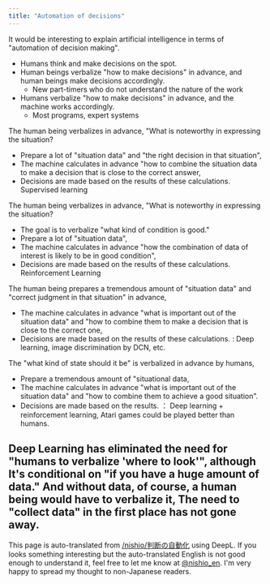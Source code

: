 ```yaml
---
title: "Automation of decisions"
---
```


It would be interesting to explain artificial intelligence in terms of "automation of decision making".

- Humans think and make decisions on the spot.
- Human beings verbalize "how to make decisions" in advance, and human beings make decisions accordingly.
    - New part-timers who do not understand the nature of the work
- Humans verbalize "how to make decisions" in advance, and the machine works accordingly.
    - Most programs, expert systems

The human being verbalizes in advance, "What is noteworthy in expressing the situation?
- Prepare a lot of "situation data" and "the right decision in that situation",
- The machine calculates in advance "how to combine the situation data to make a decision that is close to the correct answer,
- Decisions are made based on the results of these calculations. Supervised learning

The human being verbalizes in advance, "What is noteworthy in expressing the situation?
- The goal is to verbalize "what kind of condition is good."
- Prepare a lot of "situation data",
- The machine calculates in advance "how the combination of data of interest is likely to be in good condition",
- Decisions are made based on the results of these calculations. Reinforcement Learning

The human being prepares a tremendous amount of "situation data" and "correct judgment in that situation" in advance,
- The machine calculates in advance "what is important out of the situation data" and "how to combine them to make a decision that is close to the correct one,
- Decisions are made based on the results of these calculations. : Deep learning, image discrimination by DCN, etc.

The "what kind of state should it be" is verbalized in advance by humans,
- Prepare a tremendous amount of "situational data,
- The machine calculates in advance "what is important out of the situation data" and "how to combine them to achieve a good situation".
- Decisions are made based on the results. ： Deep learning + reinforcement learning, Atari games could be played better than humans.


Deep Learning has eliminated the need for "humans to verbalize 'where to look'",
although
It's conditional on "if you have a huge amount of data."
And without data, of course, a human being would have to verbalize it,
The need to "collect data" in the first place has not gone away.
---
This page is auto-translated from [/nishio/判断の自動化](https://scrapbox.io/nishio/判断の自動化) using DeepL. If you looks something interesting but the auto-translated English is not good enough to understand it, feel free to let me know at [@nishio_en](https://twitter.com/nishio_en). I'm very happy to spread my thought to non-Japanese readers.